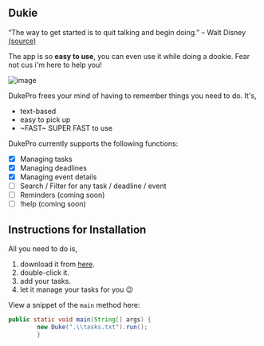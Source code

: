## Dukie
“The way to get started is to quit talking and begin doing.”  – Walt Disney [(source)](https://blog.hubspot.com/sales/famous-quotes)
 
The app is so **easy to use**, you can even use it while doing a dookie. 
Fear not cus i'm here to help you!

![image](https://media.istockphoto.com/id/1257001864/vector/a-cartoon-illustration-of-a-brown-poo-dookie-or-turd.jpg?s=612x612&w=0&k=20&c=MOpwoydkJGmRuy7FkW1-V0fjX9wCP41MdXUpYycYBtQ=)
 
DukePro frees your mind of having to remember things you need to do. It's,
 
* text-based
* easy to pick up
* ~FAST~ SUPER FAST to use
 
DukePro currently supports the following functions:
 
* [x]  Managing tasks
* [x]  Managing deadlines
* [x]  Managing event details
* [ ]  Search / Filter for any task / deadline / event
* [ ]  Reminders (coming soon)
* [ ]  !help (coming soon)

## Instructions for Installation

All you need to do is,

1. download it from [here](https://github.com/securespider/ip.git).
2. double-click it.
3. add your tasks.
4. let it manage your tasks for you 😉


View a snippet of the `main` method here:
```java
public static void main(String[] args) {
        new Duke(".\\tasks.txt").run();
        }
```

